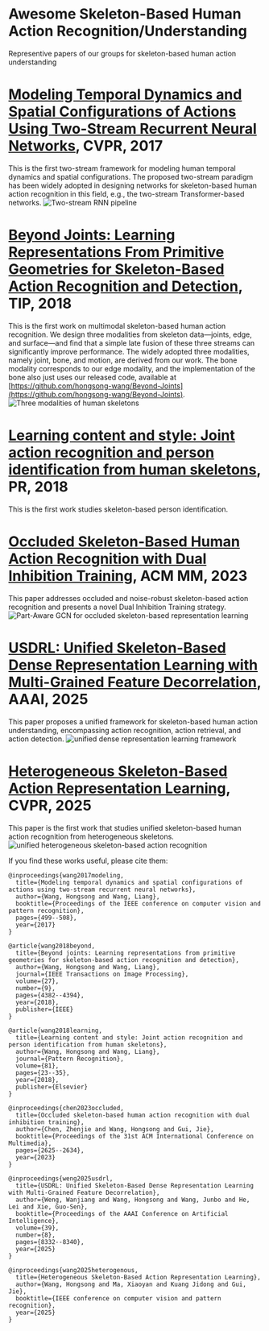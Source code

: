 #  Awesome Skeleton-Based Human Action Recognition/Understanding
Representive papers of our groups for skeleton-based human action understanding

# [Modeling Temporal Dynamics and Spatial Configurations of Actions Using Two-Stream Recurrent Neural Networks](https://github.com/hongsong-wang/skeleton_action_awesome/blob/main/Modeling%20Temporal%20Dynamics%20and%20Spatial%20Configurations%20of%20Actions%20Using%20Two-Stream%20Recurrent%20Neural%20Networks.pdf), CVPR, 2017
This is the first two-stream framework for modeling human temporal dynamics and spatial configurations. The proposed two-stream paradigm has been widely adopted in designing networks for skeleton-based human action recognition in this field, e.g., the two-stream Transformer-based networks.
![Two-stream RNN pipeline](images/two_stream.jpg)

# [Beyond Joints: Learning Representations From Primitive Geometries for Skeleton-Based Action Recognition and Detection](https://github.com/hongsong-wang/skeleton_action_awesome/blob/main/Beyond_Joints_Learning_Representations_From_Primitive_Geometries_for_Skeleton-Based_Action_Recognition_and_Detection.pdf), TIP, 2018
This is the first work on multimodal skeleton-based human action recognition. We design three modalities from skeleton data—joints, edge, and surface—and find that a simple late fusion of these three streams can significantly improve performance. The widely adopted three modalities, namely joint, bone, and motion, are derived from our work. The bone modality corresponds to our edge modality, and the implementation of the bone also just uses our released code, available at [https://github.com/hongsong-wang/Beyond-Joints](https://github.com/hongsong-wang/Beyond-Joints). 
![Three modalities of human skeletons](images/edge_face.jpg)

# [Learning content and style: Joint action recognition and person identification from human skeletons](https://github.com/hongsong-wang/skeleton_action_awesome/blob/main/Learning%20content%20and%20style%20Joint%20action%20recognition%20and%20person%20identification%20from%20human%20skeletons.pdf), PR, 2018
This is the first work studies skeleton-based person identification.

# [Occluded Skeleton-Based Human Action Recognition with Dual Inhibition Training](https://github.com/hongsong-wang/skeleton_action_awesome/blob/main/Occluded%20Skeleton-Based%20Human%20Action%20Recognition%20with%20Dual%20Inhibition%20Training.pdf), ACM MM, 2023
This paper addresses occluded and noise-robust skeleton-based action recognition and presents a novel Dual Inhibition Training strategy.
![Part-Aware GCN for occluded skeleton-based representation learning](images/PDGCN.png)

# [USDRL: Unified Skeleton-Based Dense Representation Learning with Multi-Grained Feature Decorrelation](https://github.com/wengwanjiang/USDRL/tree/main), AAAI, 2025
This paper proposes a unified framework for skeleton-based human action understanding, encompassing action recognition, action retrieval, and action detection.
![unified dense representation learning framework](images/aaai25.png)

# [Heterogeneous Skeleton-Based Action Representation Learning](https://cvpr.thecvf.com/virtual/2025/poster/32563), CVPR, 2025
This paper is the first work that studies unified skeleton-based human action recognition from heterogeneous skeletons.
![unified heterogeneous skeleton-based action recognition](images/cvpr25.png)

If you find these works useful, please cite them:
```
@inproceedings{wang2017modeling,
  title={Modeling temporal dynamics and spatial configurations of actions using two-stream recurrent neural networks},
  author={Wang, Hongsong and Wang, Liang},
  booktitle={Proceedings of the IEEE conference on computer vision and pattern recognition},
  pages={499--508},
  year={2017}
}

@article{wang2018beyond,
  title={Beyond joints: Learning representations from primitive geometries for skeleton-based action recognition and detection},
  author={Wang, Hongsong and Wang, Liang},
  journal={IEEE Transactions on Image Processing},
  volume={27},
  number={9},
  pages={4382--4394},
  year={2018},
  publisher={IEEE}
}

@article{wang2018learning,
  title={Learning content and style: Joint action recognition and person identification from human skeletons},
  author={Wang, Hongsong and Wang, Liang},
  journal={Pattern Recognition},
  volume={81},
  pages={23--35},
  year={2018},
  publisher={Elsevier}
}

@inproceedings{chen2023occluded,
  title={Occluded skeleton-based human action recognition with dual inhibition training},
  author={Chen, Zhenjie and Wang, Hongsong and Gui, Jie},
  booktitle={Proceedings of the 31st ACM International Conference on Multimedia},
  pages={2625--2634},
  year={2023}
}

@inproceedings{weng2025usdrl,
  title={USDRL: Unified Skeleton-Based Dense Representation Learning with Multi-Grained Feature Decorrelation},
  author={Weng, Wanjiang and Wang, Hongsong and Wang, Junbo and He, Lei and Xie, Guo-Sen},
  booktitle={Proceedings of the AAAI Conference on Artificial Intelligence},
  volume={39},
  number={8},
  pages={8332--8340},
  year={2025}
}

@inproceedings{wang2025heterogenous,
  title={Heterogeneous Skeleton-Based Action Representation Learning},
  author={Wang, Hongsong and Ma, Xiaoyan and Kuang Jidong and Gui, Jie},
  booktitle={IEEE conference on computer vision and pattern recognition},
  year={2025}
}


```
